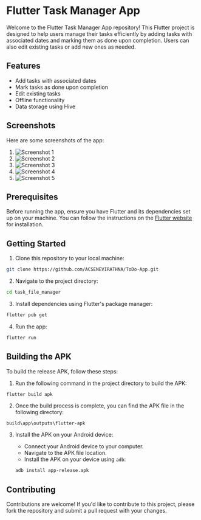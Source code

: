 
# Flutter Task Manager App

Welcome to the Flutter Task Manager App repository! This Flutter project is designed to help users manage their tasks efficiently by adding tasks with associated dates and marking them as done upon completion. Users can also edit existing tasks or add new ones as needed.

## Features

- Add tasks with associated dates
- Mark tasks as done upon completion
- Edit existing tasks
- Offline functionality
- Data storage using Hive

## Screenshots

Here are some screenshots of the app:

1. ![Screenshot 1](screenshots/screenshot1.jpg)
2. ![Screenshot 2](screenshots/screenshot2.jpg)
3. ![Screenshot 3](screenshots/screenshot3.jpg)
4. ![Screenshot 4](screenshots/screenshot4.jpg)
5. ![Screenshot 5](screenshots/screenshot5.jpg)

## Prerequisites

Before running the app, ensure you have Flutter and its dependencies set up on your machine. You can follow the instructions on the [Flutter website](https://flutter.dev/docs/get-started/install) for installation.

## Getting Started

1. Clone this repository to your local machine:

```bash
git clone https://github.com/ACSENEVIRATHNA/ToDo-App.git
```

2. Navigate to the project directory:

```bash
cd task_file_manager
```

3. Install dependencies using Flutter's package manager:

```bash
flutter pub get
```

4. Run the app:

```bash
flutter run
```

## Building the APK

To build the release APK, follow these steps:

1. Run the following command in the project directory to build the APK:

```bash
flutter build apk
```

2. Once the build process is complete, you can find the APK file in the following directory:

```
build\app\outputs\flutter-apk
```

3. Install the APK on your Android device:

   - Connect your Android device to your computer.
   - Navigate to the APK file location.
   - Install the APK on your device using `adb`:

   ```bash
   adb install app-release.apk
   ```

## Contributing

Contributions are welcome! If you'd like to contribute to this project, please fork the repository and submit a pull request with your changes.
